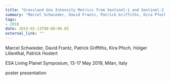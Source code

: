 ```yaml
---
title: "Grassland Use Intensity Metrics from Sentinel-1 and Sentinel-2 Data"
summary: "Marcel Schwieder, David Frantz, Patrick Griffiths, Kira Pfoch, Holger Lilienthal, Patrick Hostert @ ESA Living Planet Symposium, 13-17 May 2019, Milan, Italy"
tags:
- 2019
date: 2019-05-13T00:00:00.0Z
external_link: ""
---
```


Marcel Schwieder, David Frantz, Patrick Griffiths, Kira Pfoch, Holger Lilienthal, Patrick Hostert


ESA Living Planet Symposium, 13-17 May 2019, Milan, Italy


poster presentation
